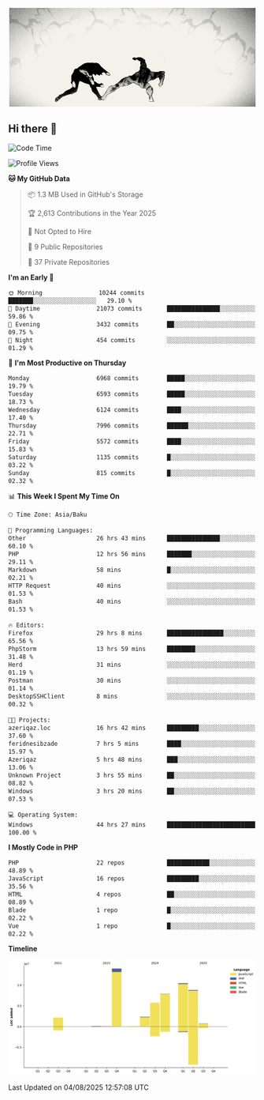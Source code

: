 <!--WALLPAPER-->
<p align='center'>
  <img src='assets/wallpapers/19.gif' alt='Banner'>
</p>
<!--/WALLPAPER-->

## Hi there 👋

<!--START_SECTION:waka-->
![Code Time](http://img.shields.io/badge/Code%20Time-50%20hrs%203%20mins-blue)

![Profile Views](http://img.shields.io/badge/Profile%20Views-0-blue)

**🐱 My GitHub Data** 

> 📦 1.3 MB Used in GitHub's Storage 
 > 
> 🏆 2,613 Contributions in the Year 2025
 > 
> 🚫 Not Opted to Hire
 > 
> 📜 9 Public Repositories 
 > 
> 🔑 37 Private Repositories 
 > 
**I'm an Early 🐤** 

```text
🌞 Morning                10244 commits       ███████░░░░░░░░░░░░░░░░░░   29.10 % 
🌆 Daytime                21073 commits       ███████████████░░░░░░░░░░   59.86 % 
🌃 Evening                3432 commits        ██░░░░░░░░░░░░░░░░░░░░░░░   09.75 % 
🌙 Night                  454 commits         ░░░░░░░░░░░░░░░░░░░░░░░░░   01.29 % 
```
📅 **I'm Most Productive on Thursday** 

```text
Monday                   6968 commits        █████░░░░░░░░░░░░░░░░░░░░   19.79 % 
Tuesday                  6593 commits        █████░░░░░░░░░░░░░░░░░░░░   18.73 % 
Wednesday                6124 commits        ████░░░░░░░░░░░░░░░░░░░░░   17.40 % 
Thursday                 7996 commits        ██████░░░░░░░░░░░░░░░░░░░   22.71 % 
Friday                   5572 commits        ████░░░░░░░░░░░░░░░░░░░░░   15.83 % 
Saturday                 1135 commits        █░░░░░░░░░░░░░░░░░░░░░░░░   03.22 % 
Sunday                   815 commits         █░░░░░░░░░░░░░░░░░░░░░░░░   02.32 % 
```


📊 **This Week I Spent My Time On** 

```text
🕑︎ Time Zone: Asia/Baku

💬 Programming Languages: 
Other                    26 hrs 43 mins      ███████████████░░░░░░░░░░   60.10 % 
PHP                      12 hrs 56 mins      ███████░░░░░░░░░░░░░░░░░░   29.11 % 
Markdown                 58 mins             █░░░░░░░░░░░░░░░░░░░░░░░░   02.21 % 
HTTP Request             40 mins             ░░░░░░░░░░░░░░░░░░░░░░░░░   01.53 % 
Bash                     40 mins             ░░░░░░░░░░░░░░░░░░░░░░░░░   01.53 % 

🔥 Editors: 
Firefox                  29 hrs 8 mins       ████████████████░░░░░░░░░   65.56 % 
PhpStorm                 13 hrs 59 mins      ████████░░░░░░░░░░░░░░░░░   31.48 % 
Herd                     31 mins             ░░░░░░░░░░░░░░░░░░░░░░░░░   01.19 % 
Postman                  30 mins             ░░░░░░░░░░░░░░░░░░░░░░░░░   01.14 % 
DesktopSSHClient         8 mins              ░░░░░░░░░░░░░░░░░░░░░░░░░   00.32 % 

🐱‍💻 Projects: 
azeriqaz.loc             16 hrs 42 mins      █████████░░░░░░░░░░░░░░░░   37.60 % 
feridnesibzade           7 hrs 5 mins        ████░░░░░░░░░░░░░░░░░░░░░   15.97 % 
Azeriqaz                 5 hrs 48 mins       ███░░░░░░░░░░░░░░░░░░░░░░   13.06 % 
Unknown Project          3 hrs 55 mins       ██░░░░░░░░░░░░░░░░░░░░░░░   08.82 % 
Windows                  3 hrs 20 mins       ██░░░░░░░░░░░░░░░░░░░░░░░   07.53 % 

💻 Operating System: 
Windows                  44 hrs 27 mins      █████████████████████████   100.00 % 
```

**I Mostly Code in PHP** 

```text
PHP                      22 repos            ████████████░░░░░░░░░░░░░   48.89 % 
JavaScript               16 repos            █████████░░░░░░░░░░░░░░░░   35.56 % 
HTML                     4 repos             ██░░░░░░░░░░░░░░░░░░░░░░░   08.89 % 
Blade                    1 repo              █░░░░░░░░░░░░░░░░░░░░░░░░   02.22 % 
Vue                      1 repo              █░░░░░░░░░░░░░░░░░░░░░░░░   02.22 % 
```



**Timeline**

![Lines of Code chart](https://raw.githubusercontent.com/feridnesibzade/feridnesibzade/main/assets/bar_graph.png)


 Last Updated on 04/08/2025 12:57:08 UTC
<!--END_SECTION:waka-->
